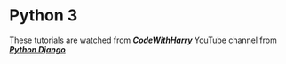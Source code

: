 # Python 3

These tutorials are watched from [**_CodeWithHarry_**](https://www.youtube.com/c/CodeWithHarry "Clike here to checkout his channel") YouTube channel from [**_Python Django_**](https://www.youtube.com/playlist?list=PLu0W_9lII9ah7DDtYtflgwMwpT3xmjXY9 "Clike here to check out his Python Django tutorials Playlist")
